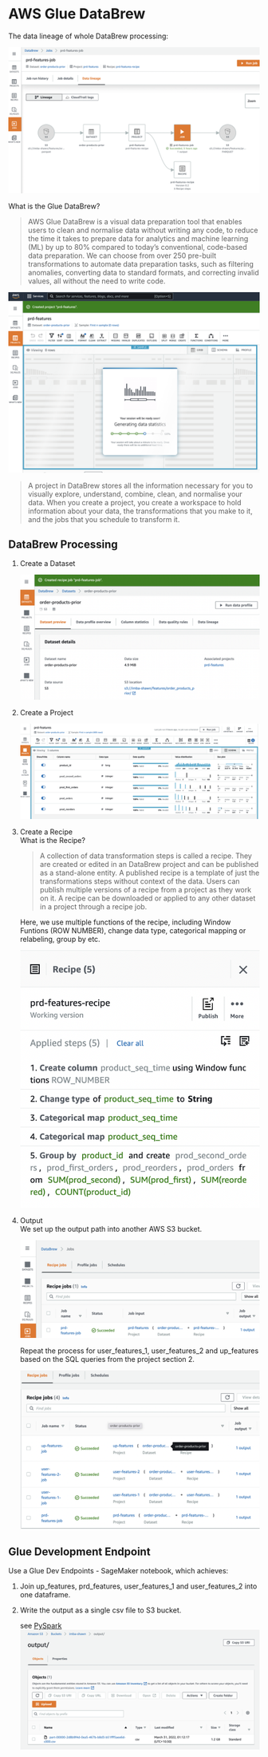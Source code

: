 # AWS Glue DataBrew
The data lineage of whole DataBrew processing:  

![db4](/section_3/img/output.png)

What is the Glue DataBrew?  
> AWS Glue DataBrew is a visual data preparation tool that enables users to clean and normalise data without writing any code, to reduce the time it takes to prepare data for analytics and machine learning (ML) by up to 80% compared to today’s conventional, code-based data preparation. We can choose from over 250 pre-built transformations to automate data preparation tasks, such as filtering anomalies, converting data to standard formats, and correcting invalid values, all without the need to write code.  

![db1](/section_3/img/databrew-1.png)

> A project in DataBrew stores all the information necessary for you to visually explore, understand, combine, clean, and normalise your data. When you create a project, you create a workspace to hold information about your data, the transformations that you make to it, and the jobs that you schedule to transform it.

## DataBrew Processing
1. Create a Dataset

    ![db2](/section_3/img/q_dataset.png)

2. Create a Project

    ![db3](/section_3/img/db_project.png)

3. Create a Recipe  
What is the Recipe?
    > A collection of data transformation steps is called a recipe. They are created or edited in an DataBrew project and can be published as a stand-alone entity.
    A published recipe is a template of just the transformations steps without context of the data. Users can publish multiple versions of a recipe from a project as they work on it. A recipe can be downloaded or applied to any other dataset in a project through a recipe job.

    Here, we use multiple functions of the recipe, including Window Funtions (ROW NUMBER), change data type, categorical mapping or relabeling, group by etc.  

    ![db4](/section_3/img/db-recipe.png)

4. Output  
We set up the output path into another AWS S3 bucket.  

    ![db4](/section_3/img/output2.png)

    Repeat the process for user_features_1, user_features_2 and up_features based on the SQL queries from the project section 2.

    ![db5](/section_3/img/output3.png)


## Glue Development Endpoint
Use a Glue Dev Endpoints - SageMaker notebook, which achieves:
1. Join up_features, prd_features, user_features_1 and user_features_2 into one dataframe.
2. Write the output as a single csv file to S3 bucket.

    see [PySpark](/section_3/PySpark_Glue_Job.ipynb)
    ![db6](/section_3/img/output4.png)